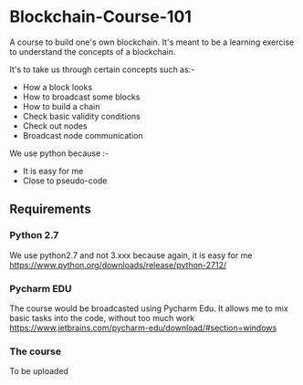 # Blockchain-Course-101
A course to build one's own blockchain. It's meant to be a learning exercise to understand the concepts of a blockchain.

It's to take us through certain concepts such as:-
* How a block looks
* How to broadcast some blocks
* How to build a chain
* Check basic validity conditions
* Check out nodes
* Broadcast node communication

We use python because :-
* It is easy for me
* Close to pseudo-code

## Requirements

### Python 2.7
We use python2.7 and not 3.xxx because again, it is easy for me
https://www.python.org/downloads/release/python-2712/

### Pycharm EDU
The course would be broadcasted using Pycharm Edu. It allows me to mix basic tasks into the code, without too much work
https://www.jetbrains.com/pycharm-edu/download/#section=windows

### The course
To be uploaded
